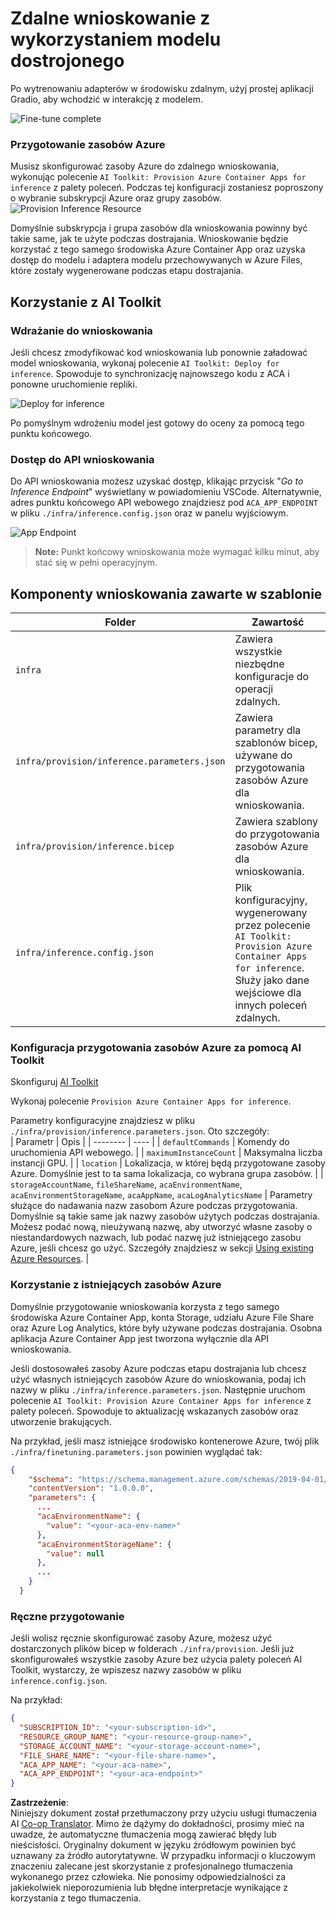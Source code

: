 <!--
CO_OP_TRANSLATOR_METADATA:
{
  "original_hash": "a54cd3d65b6963e4e8ce21e143c3ab04",
  "translation_date": "2025-07-16T21:18:34+00:00",
  "source_file": "md/01.Introduction/03/Remote_Interence.md",
  "language_code": "pl"
}
-->
# Zdalne wnioskowanie z wykorzystaniem modelu dostrojonego

Po wytrenowaniu adapterów w środowisku zdalnym, użyj prostej aplikacji Gradio, aby wchodzić w interakcję z modelem.

![Fine-tune complete](../../../../../translated_images/log-finetuning-res.7b92254e7e822c7ffbec00f51a29199b0a53cefdd7fd2ce8330e4f787d98a94a.pl.png)

### Przygotowanie zasobów Azure  
Musisz skonfigurować zasoby Azure do zdalnego wnioskowania, wykonując polecenie `AI Toolkit: Provision Azure Container Apps for inference` z palety poleceń. Podczas tej konfiguracji zostaniesz poproszony o wybranie subskrypcji Azure oraz grupy zasobów.  
![Provision Inference Resource](../../../../../translated_images/command-provision-inference.467afc8d351642fc03bc2ae439330ad1253da4f08ed8a8e98cdf89ca5c7ae4c5.pl.png)

Domyślnie subskrypcja i grupa zasobów dla wnioskowania powinny być takie same, jak te użyte podczas dostrajania. Wnioskowanie będzie korzystać z tego samego środowiska Azure Container App oraz uzyska dostęp do modelu i adaptera modelu przechowywanych w Azure Files, które zostały wygenerowane podczas etapu dostrajania.

## Korzystanie z AI Toolkit

### Wdrażanie do wnioskowania  
Jeśli chcesz zmodyfikować kod wnioskowania lub ponownie załadować model wnioskowania, wykonaj polecenie `AI Toolkit: Deploy for inference`. Spowoduje to synchronizację najnowszego kodu z ACA i ponowne uruchomienie repliki.

![Deploy for inference](../../../../../translated_images/command-deploy.9adb4e310dd0b0aec6bb518f3c5b19a945ca040216da11e210666ad0330702ea.pl.png)

Po pomyślnym wdrożeniu model jest gotowy do oceny za pomocą tego punktu końcowego.

### Dostęp do API wnioskowania

Do API wnioskowania możesz uzyskać dostęp, klikając przycisk "*Go to Inference Endpoint*" wyświetlany w powiadomieniu VSCode. Alternatywnie, adres punktu końcowego API webowego znajdziesz pod `ACA_APP_ENDPOINT` w pliku `./infra/inference.config.json` oraz w panelu wyjściowym.

![App Endpoint](../../../../../translated_images/notification-deploy.446e480a44b1be5848fd31391c467b8d42c2db1d5daffa2250c9fcd3d8486164.pl.png)

> **Note:** Punkt końcowy wnioskowania może wymagać kilku minut, aby stać się w pełni operacyjnym.

## Komponenty wnioskowania zawarte w szablonie

| Folder | Zawartość |
| ------ | --------- |
| `infra` | Zawiera wszystkie niezbędne konfiguracje do operacji zdalnych. |
| `infra/provision/inference.parameters.json` | Zawiera parametry dla szablonów bicep, używane do przygotowania zasobów Azure dla wnioskowania. |
| `infra/provision/inference.bicep` | Zawiera szablony do przygotowania zasobów Azure dla wnioskowania. |
| `infra/inference.config.json` | Plik konfiguracyjny, wygenerowany przez polecenie `AI Toolkit: Provision Azure Container Apps for inference`. Służy jako dane wejściowe dla innych poleceń zdalnych. |

### Konfiguracja przygotowania zasobów Azure za pomocą AI Toolkit  
Skonfiguruj [AI Toolkit](https://marketplace.visualstudio.com/items?itemName=ms-windows-ai-studio.windows-ai-studio)

Wykonaj polecenie `Provision Azure Container Apps for inference`.

Parametry konfiguracyjne znajdziesz w pliku `./infra/provision/inference.parameters.json`. Oto szczegóły:  
| Parametr | Opis |
| -------- | ---- |
| `defaultCommands` | Komendy do uruchomienia API webowego. |
| `maximumInstanceCount` | Maksymalna liczba instancji GPU. |
| `location` | Lokalizacja, w której będą przygotowane zasoby Azure. Domyślnie jest to ta sama lokalizacja, co wybrana grupa zasobów. |
| `storageAccountName`, `fileShareName`, `acaEnvironmentName`, `acaEnvironmentStorageName`, `acaAppName`, `acaLogAnalyticsName` | Parametry służące do nadawania nazw zasobom Azure podczas przygotowania. Domyślnie są takie same jak nazwy zasobów użytych podczas dostrajania. Możesz podać nową, nieużywaną nazwę, aby utworzyć własne zasoby o niestandardowych nazwach, lub podać nazwę już istniejącego zasobu Azure, jeśli chcesz go użyć. Szczegóły znajdziesz w sekcji [Using existing Azure Resources](../../../../../md/01.Introduction/03). |

### Korzystanie z istniejących zasobów Azure

Domyślnie przygotowanie wnioskowania korzysta z tego samego środowiska Azure Container App, konta Storage, udziału Azure File Share oraz Azure Log Analytics, które były używane podczas dostrajania. Osobna aplikacja Azure Container App jest tworzona wyłącznie dla API wnioskowania.

Jeśli dostosowałeś zasoby Azure podczas etapu dostrajania lub chcesz użyć własnych istniejących zasobów Azure do wnioskowania, podaj ich nazwy w pliku `./infra/inference.parameters.json`. Następnie uruchom polecenie `AI Toolkit: Provision Azure Container Apps for inference` z palety poleceń. Spowoduje to aktualizację wskazanych zasobów oraz utworzenie brakujących.

Na przykład, jeśli masz istniejące środowisko kontenerowe Azure, twój plik `./infra/finetuning.parameters.json` powinien wyglądać tak:

```json
{
    "$schema": "https://schema.management.azure.com/schemas/2019-04-01/deploymentParameters.json#",
    "contentVersion": "1.0.0.0",
    "parameters": {
      ...
      "acaEnvironmentName": {
        "value": "<your-aca-env-name>"
      },
      "acaEnvironmentStorageName": {
        "value": null
      },
      ...
    }
  }
```

### Ręczne przygotowanie  
Jeśli wolisz ręcznie skonfigurować zasoby Azure, możesz użyć dostarczonych plików bicep w folderach `./infra/provision`. Jeśli już skonfigurowałeś wszystkie zasoby Azure bez użycia palety poleceń AI Toolkit, wystarczy, że wpiszesz nazwy zasobów w pliku `inference.config.json`.

Na przykład:

```json
{
  "SUBSCRIPTION_ID": "<your-subscription-id>",
  "RESOURCE_GROUP_NAME": "<your-resource-group-name>",
  "STORAGE_ACCOUNT_NAME": "<your-storage-account-name>",
  "FILE_SHARE_NAME": "<your-file-share-name>",
  "ACA_APP_NAME": "<your-aca-name>",
  "ACA_APP_ENDPOINT": "<your-aca-endpoint>"
}
```

**Zastrzeżenie**:  
Niniejszy dokument został przetłumaczony przy użyciu usługi tłumaczenia AI [Co-op Translator](https://github.com/Azure/co-op-translator). Mimo że dążymy do dokładności, prosimy mieć na uwadze, że automatyczne tłumaczenia mogą zawierać błędy lub nieścisłości. Oryginalny dokument w języku źródłowym powinien być uznawany za źródło autorytatywne. W przypadku informacji o kluczowym znaczeniu zalecane jest skorzystanie z profesjonalnego tłumaczenia wykonanego przez człowieka. Nie ponosimy odpowiedzialności za jakiekolwiek nieporozumienia lub błędne interpretacje wynikające z korzystania z tego tłumaczenia.